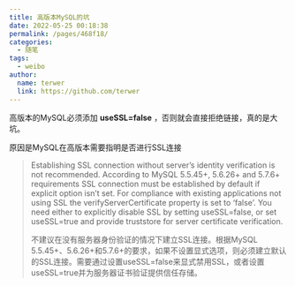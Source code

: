 ```yaml
---
title: 高版本MySQL的坑
date: 2022-05-25 00:18:38
permalink: /pages/468f18/
categories:
  - 随笔
tags:
  - weibo
author: 
  name: terwer
  link: https://github.com/terwer
---
```


高版本的MySQL必须添加 **useSSL=false** ，否则就会直接拒绝链接，真的是大坑。

原因是MySQL在高版本需要指明是否进行SSL连接

> Establishing SSL connection without server’s identity verification is not recommended. According to MySQL 5.5.45+, 5.6.26+ and 5.7.6+ requirements SSL connection must be established by default if explicit option isn’t set. For compliance with existing applications not using SSL the verifyServerCertificate property is set to ‘false’. You need either to explicitly disable SSL by setting useSSL=false, or set useSSL=true and provide truststore for server certificate verification.
>
> 不建议在没有服务器身份验证的情况下建立SSL连接。根据MySQL 5.5.45+、5.6.26+和5.7.6+的要求，如果不设置显式选项，则必须建立默认的SSL连接。需要通过设置useSSL=false来显式禁用SSL，或者设置useSSL=true并为服务器证书验证提供信任存储。
